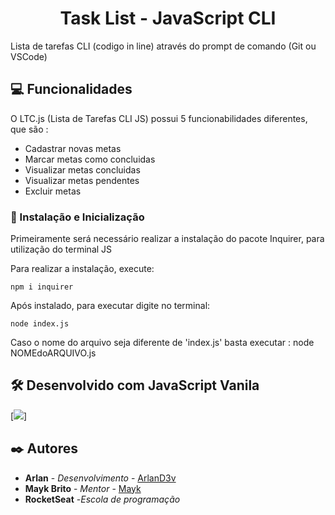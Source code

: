 <h1 align="center">Task List - JavaScript CLI</h1>

Lista de tarefas CLI (codigo in line) através do prompt de comando (Git ou VSCode)

## :computer: Funcionalidades

O LTC.js (Lista de Tarefas CLI JS) possui 5 funcionabilidades diferentes, que são : 
* Cadastrar novas metas
* Marcar metas como concluidas
* Visualizar metas concluidas
* Visualizar metas pendentes
* Excluir metas

### 🔧 Instalação e Inicialização
Primeiramente será necessário realizar a instalação do pacote Inquirer, para utilização do terminal JS

Para realizar a instalação, execute:
```
npm i inquirer
```
Após instalado, para executar digite no terminal:

```
node index.js
```
Caso o nome do arquivo seja diferente de 'index.js' basta executar : node NOMEdoARQUIVO.js

## 🛠️ Desenvolvido com JavaScript Vanila
[<img src = "https://img.shields.io/badge/JavaScript-323330?style=for-the-badge&logo=javascript&logoColor=F7DF1E">]
## ✒️ Autores

* **Arlan** - *Desenvolvimento* - [ArlanD3v](https://github.com/ArlanD3v/)
* **Mayk Brito** - *Mentor* - [Mayk](https://github.com/maykbrito/)
* **RocketSeat** -*Escola de programação*
